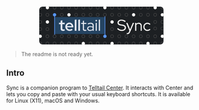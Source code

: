 <p align="center">
  <img src="./logo.svg" height="100px" />
</p>

> The readme is not ready yet.

## Intro

Sync is a companion program to [Telltail Center](https://github.com/ajitid/telltail-center). It interacts with Center and lets you copy and paste with your usual keyboard shortcuts. It is available for Linux (X11), macOS and Windows.
